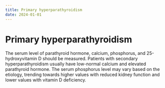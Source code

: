 ```yaml
---
title: Primary hyperparathyroidism
date: 2024-01-01
---
```


# Primary hyperparathyroidism

The serum level of parathyroid hormone, calcium, phosphorus, and 25-hydroxyvitamin D should be measured.
Patients with secondary hyperparathyroidism usually have low-normal calcium and elevated parathyroid hormone.
The serum phosphorus level may vary based on the etiology, trending towards higher values with reduced kidney function and lower values with vitamin D deficiency.

